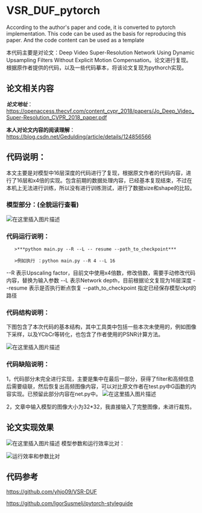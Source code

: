 # VSR_DUF_pytorch
According to the author's paper and code, it is converted to pytorch implementation. This code can be used as the basis for reproducing this paper. And the code content can be used as a template

本代码主要是对论文：Deep Video Super-Resolution Network Using Dynamic Upsampling Filters Without Explicit Motion Compensation。论文进行复现。根据原作者提供的代码，以及一些代码摹本，将该论文复现为pythorch实现。

## 论文相关内容

***论文地址***：https://openaccess.thecvf.com/content_cvpr_2018/papers/Jo_Deep_Video_Super-Resolution_CVPR_2018_paper.pdf

 **本人对论文内容的阅读理解**：https://blog.csdn.net/Gedulding/article/details/124856566

## 代码说明：
本文主要是对模型中16层深度的代码进行了复现，根据原文作者的代码内容，进行了16层和x4倍的实现。包含前期的数据处理内容，已经基本复现结束，不过在本机上无法进行训练，所以没有进行训练测试，进行了数据size和shape的比较。
### 模型部分：(全貌运行查看)
![在这里插入图片描述](https://img-blog.csdnimg.cn/5c369e0f18b7438480ac14775c3bdfe9.png)
### 代码运行说明：

       >***python main.py --R --L -- resume --path_to_checkpoint***

       >例如执行 ：python main.py --R 4 --L 16

--R 表示Upscaling factor，目前文中使用x4倍数，修改倍数，需要手动修改代码内容，替换为输入参数
--L 表示Network depth，目前根据论文复现为16层深度
--resume 表示是否执行断点恢复
--path_to_checkpoint  指定已经保存模型ckpt的路径

### 代码结构说明：
下图包含了本次代码的基本结构，其中工具类中包括一些本次未使用的，例如图像下采样，以及YCbCr等转化，也包含了作者使用的PSNR计算方法。

![在这里插入图片描述](https://img-blog.csdnimg.cn/a56199ff64624401b9613253ff84da3e.png)

### 代码缺陷说明：
1，代码部分未完全进行实现，主要是集中在最后一部分，获得了filter和高频信息后需要级联，然后恢复出高频图像内容，可以对比原文作者在test.py中G函数的内容实现。已预留此部分内容在net.py中。
![在这里插入图片描述](https://img-blog.csdnimg.cn/34a150aa8644492d8483e026324476c2.png)

2，文章中输入模型的图像大小为32*32，我直接输入了完整图像，未进行裁剪。
## 论文实现效果
![在这里插入图片描述](https://img-blog.csdnimg.cn/27811c3ca8e74cbbaf4dcce2f95aa0dd.png#pic_center)
模型参数和运行效率比对：

![运行效率和参数比对](https://img-blog.csdnimg.cn/bb2f116dde384191bca38ec9cbe331fe.png#pic_center)
## 代码参考
https://github.com/yhjo09/VSR-DUF

https://github.com/IgorSusmelj/pytorch-styleguide
